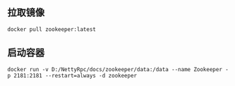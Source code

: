 ## 拉取镜像
```shell
docker pull zookeeper:latest
```

## 启动容器
```shell
docker run -v D:/NettyRpc/docs/zookeeper/data:/data --name Zookeeper -p 2181:2181 --restart=always -d zookeeper
```
